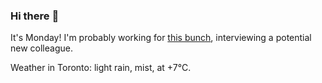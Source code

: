 ### Hi there :wave:

It's Monday! I'm probably working for [this bunch](https://github.com/kohofinancial), interviewing a potential new colleague.

Weather in Toronto: light rain, mist, at +7°C.
